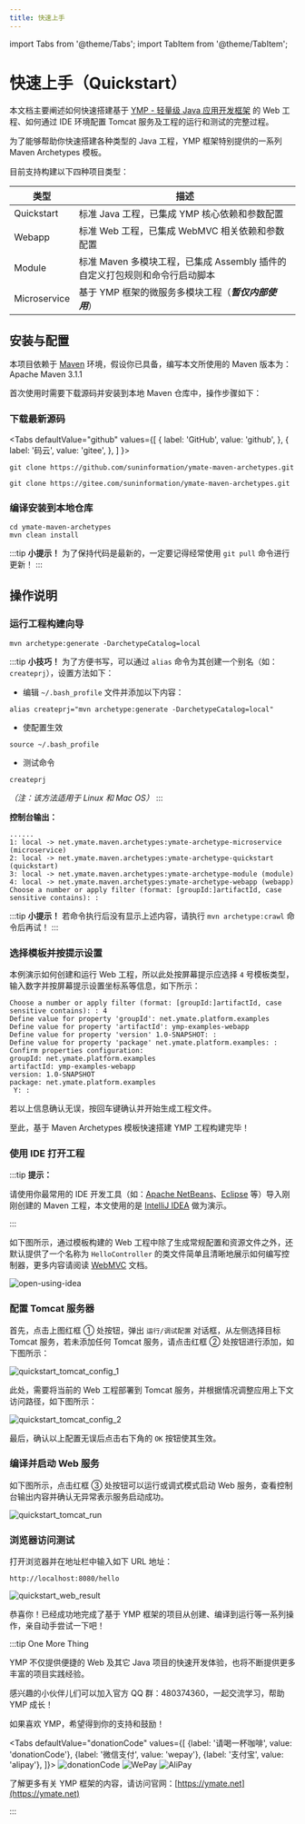 ```yaml
---
title: 快速上手
---
```




import Tabs from '@theme/Tabs';
import TabItem from '@theme/TabItem';



# 快速上手（Quickstart）

本文档主要阐述如何快速搭建基于 [YMP - 轻量级 Java 应用开发框架](https://ymate.net/) 的 Web 工程、如何通过 IDE 环境配置 Tomcat 服务及工程的运行和测试的完整过程。

为了能够帮助你快速搭建各种类型的 Java 工程，YMP 框架特别提供的一系列 Maven Archetypes 模板。

目前支持构建以下四种项目类型：

| 类型         | 描述                                                         |
| ------------ | ------------------------------------------------------------ |
| Quickstart   | 标准 Java 工程，已集成 YMP 核心依赖和参数配置                |
| Webapp       | 标准 Web 工程，已集成 WebMVC 相关依赖和参数配置              |
| Module       | 标准 Maven 多模块工程，已集成 Assembly 插件的自定义打包规则和命令行启动脚本 |
| Microservice | 基于 YMP 框架的微服务多模块工程（***暂仅内部使用***）        |



## 安装与配置

本项目依赖于 [Maven](http://maven.apache.org/) 环境，假设你已具备，编写本文所使用的 Maven 版本为：Apache Maven 3.1.1

首次使用时需要下载源码并安装到本地 Maven 仓库中，操作步骤如下：



### 下载最新源码



<Tabs
defaultValue="github"
values={[
{ label: 'GitHub', value: 'github', },
{ label: '码云', value: 'gitee', },
]
}>
<TabItem value="github">

```shell
git clone https://github.com/suninformation/ymate-maven-archetypes.git
```

</TabItem>
<TabItem value="gitee">

```shell
git clone https://gitee.com/suninformation/ymate-maven-archetypes.git
```

</TabItem>
</Tabs>



### 编译安装到本地仓库



```shell
cd ymate-maven-archetypes
mvn clean install
```



:::tip **小提示！**
为了保持代码是最新的，一定要记得经常使用 `git pull` 命令进行更新！
:::



## 操作说明



### 运行工程构建向导



```shell
mvn archetype:generate -DarchetypeCatalog=local
```



:::tip **小技巧！**
为了方便书写，可以通过 `alias` 命令为其创建一个别名（如：`createprj`），设置方法如下：

- 编辑 `~/.bash_profile` 文件并添加以下内容：

```shell
alias createprj="mvn archetype:generate -DarchetypeCatalog=local"
```

- 使配置生效

```shell
source ~/.bash_profile
```

- 测试命令

```shell
createprj
```

*（注：该方法适用于 Linux 和 Mac OS）*
:::



**控制台输出：**

```shell
......
1: local -> net.ymate.maven.archetypes:ymate-archetype-microservice (microservice)
2: local -> net.ymate.maven.archetypes:ymate-archetype-quickstart (quickstart)
3: local -> net.ymate.maven.archetypes:ymate-archetype-module (module)
4: local -> net.ymate.maven.archetypes:ymate-archetype-webapp (webapp)
Choose a number or apply filter (format: [groupId:]artifactId, case sensitive contains): :
```



:::tip **小提示！**
若命令执行后没有显示上述内容，请执行 `mvn archetype:crawl` 命令后再试！
:::



### 选择模板并按提示设置

本例演示如何创建和运行 Web 工程，所以此处按屏幕提示应选择 `4` 号模板类型，输入数字并按屏幕提示设置坐标系等信息，如下所示：

```shell
Choose a number or apply filter (format: [groupId:]artifactId, case sensitive contains): : 4
Define value for property 'groupId': net.ymate.platform.examples
Define value for property 'artifactId': ymp-examples-webapp
Define value for property 'version' 1.0-SNAPSHOT: :
Define value for property 'package' net.ymate.platform.examples: :
Confirm properties configuration:
groupId: net.ymate.platform.examples
artifactId: ymp-examples-webapp
version: 1.0-SNAPSHOT
package: net.ymate.platform.examples
 Y: :
```

若以上信息确认无误，按回车键确认并开始生成工程文件。

至此，基于 Maven Archetypes 模板快速搭建 YMP 工程构建完毕！



### 使用 IDE 打开工程

:::tip **提示：** 

请使用你最常用的 IDE 开发工具（如：[Apache NetBeans](http://netbeans.apache.org/)、[Eclipse](https://www.eclipse.org/downloads/) 等）导入刚刚创建的 Maven 工程，本文使用的是 [IntelliJ IDEA](https://www.jetbrains.com/idea/) 做为演示。

:::



如下图所示，通过模板构建的 Web 工程中除了生成常规配置和资源文件之外，还默认提供了一个名称为 `HelloController` 的类文件简单且清晰地展示如何编写控制器，更多内容请阅读 [WebMVC](/guide/webmvc) 文档。



![open-using-idea](/img/quickstart/quickstart_open_with_idea.png)



### 配置 Tomcat 服务器

首先，点击上图红框 ① 处按钮，弹出 `运行/调试配置` 对话框，从左侧选择目标 Tomcat 服务，若未添加任何 Tomcat 服务，请点击红框 ② 处按钮进行添加，如下图所示：



![quickstart_tomcat_config_1](/img/quickstart/quickstart_tomcat_config_1.png)



此处，需要将当前的 Web 工程部署到 Tomcat 服务，并根据情况调整应用上下文访问路径，如下图所示：




![quickstart_tomcat_config_2](/img/quickstart/quickstart_tomcat_config_2.png)



最后，确认以上配置无误后点击右下角的 `OK` 按钮使其生效。



### 编译并启动 Web 服务

如下图所示，点击红框 ③ 处按钮可以运行或调式模式启动 Web 服务，查看控制台输出内容并确认无异常表示服务启动成功。

![quickstart_tomcat_run](/img/quickstart/quickstart_tomcat_run.png)




### 浏览器访问测试

打开浏览器并在地址栏中输入如下 URL 地址：

```shell
http://localhost:8080/hello
```



![quickstart_web_result](/img/quickstart/quickstart_access_controller.png)



恭喜你！已经成功地完成了基于 YMP 框架的项目从创建、编译到运行等一系列操作，亲自动手尝试一下吧！



:::tip One More Thing

YMP 不仅提供便捷的 Web 及其它 Java 项目的快速开发体验，也将不断提供更多丰富的项目实践经验。

感兴趣的小伙伴儿们可以加入官方 QQ 群：480374360，一起交流学习，帮助 YMP 成长！

如果喜欢 YMP，希望得到你的支持和鼓励！

<Tabs
defaultValue="donationCode"
values={[
{label: '请喝一杯咖啡', value: 'donationCode'},
{label: '微信支付', value: 'wepay'},
{label: '支付宝', value: 'alipay'},
]}>
<TabItem value="donationCode"><img src="/img/donation_code.png" alt="donationCode"/></TabItem>
<TabItem value="wepay"><img src="/img/wepay.png" alt="WePay"/></TabItem>
<TabItem value="alipay"><img src="/img/alipay.jpeg" alt="AliPay"/></TabItem>
</Tabs>

了解更多有关 YMP 框架的内容，请访问官网：[https://ymate.net](https://ymate.net)

:::